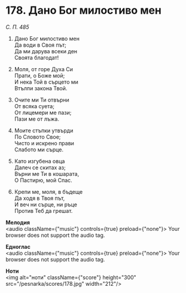 # 178. Дано Бог милостиво мен

_С. П. 485_

1. Дано Бог милостиво мен  
Да води в Своя път;  
Да ми дарува всеки ден  
Своята благодат!

2. Моля, от горе Духа Си  
Прати, о Боже мой;  
И нека Той в сърцето ми  
Втълпи закона Твой.  

3. Очите ми Ти отвърни  
От всяка суета;  
От лицемери ме пази;  
Пази ме от лъжа.  

4. Моите стъпки утвърди  
По Словото Свое;  
Чисто и искрено прави  
Слабото ми сърце.  

5. Като изгубена овца  
Далеч се скитах аз;  
Върни ме Ти в кошарата,  
О Пастирю, мой Спас.  

6. Крепи ме, моля, в бъдеще  
Да ходя в Твоя път,  
И веч ни сърце, ни ръце  
Против Теб да грешат.

**Мелодия**  
<audio className={"music"} controls={true} preload={"none"}>
    <source src="/pesnarka/mp3/178.mp3" type="audio/mpeg"/>
    Your browser does not support the audio tag.
</audio>

**Едноглас**  
<audio className={"music"} controls={true} preload={"none"}>
    <source src="/pesnarka/transp/178.mp3" type="audio/mpeg"/>
    Your browser does not support the audio tag.
</audio>

**Ноти**  
<img alt="ноти" className={"score"} height="300" src="/pesnarka/scores/178.jpg" width="212"/>
